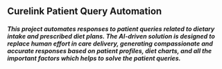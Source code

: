 ## Curelink Patient Query Automation
##### This project automates responses to patient queries related to dietary intake and prescribed diet plans. The AI-driven solution is designed to replace human effort in care delivery, generating compassionate and accurate responses based on patient profiles, diet charts, and all the important factors which helps to solve the patient queries.
